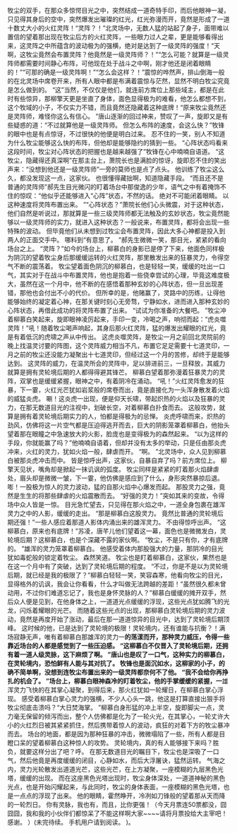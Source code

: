 牧尘的双手，在那众多惊愕目光之中，突然结成一道奇特手印，而后他眼神一凝，只见得其身后的空中，突然爆发出璀璨的红光，红光弥漫而开，竟然是形成了一道十数丈大小的火红灵阵！“灵阵？！”北灵场中，无数人猛的站起了身子，面带难以置信的望着那出现在牧尘后方的火红灵阵，一些眼力过人之辈，更是能够看得出来，这灵阵之中所蕴含的波动极为的强横，绝对是达到了一级灵阵的强度！“天啊，这牧尘竟然会布置灵阵？他竟然是一级灵阵师？！”“怎么可能？就算是一级灵阵师都需要时间静心布阵，可他现在处于战斗之中啊，刚才他还是闭着眼睛的！”“可那的确是一级灵阵啊！”“怎么会这样？！”震惊的哗然声，排山倒海一般的在北灵场中席卷开来，所有人眼中都是布满着震惊与茫然，显然不明白牧尘究竟是怎么做到的。
“这”当然，不仅仅是他们，就连前方席位上那些域主，都是在此时有些惊异，那柳擎天更是坐直了身体，面色显得极为的难看，他怎么都想不到，这个牧域的小子，不仅实力不错，而且竟然还隐藏着这种底牌！“原来牧尘竟然还是灵阵师，难怪你这么有信心。
”唐山逐渐的回过神来，赞叹了一声，旋即又是有些疑惑的道：“不过就算他是一级灵阵师。
但怎么布阵的速度，会这么快？”牧锋的眼中也是有点惊讶，不过很快的他便是明白过来。
忍不住的一笑，别人不知道为什么牧尘能够这么快的布阵，但他却是能够隐约的猜到一些。
“心阵状态吗看来这段时间，牧尘对心阵状态的把握也是越来越强了”牧锋在心中喃喃自语道。
“这牧尘，隐藏得还真深啊”在那主台上，萧院长也是满脸的惊讶，旋即忍不住的笑出声来：“没想到他还是一级灵阵师”一旁的莫师也是点了点头。
他训练了牧尘这么久，都没发现这一点，这家伙。
也很懂得藏拙啊，知道隐藏手段。
“而且还不是普通的灵阵师”郝先生目光微闪的盯着场台中那俊逸的少年，语气之中有着掩饰不住的惊叹：“他似乎还能够进入“心阵”状态，不然的话。
绝对不可能闭着眼睛。
以这种速度将灵阵布置出来。
”“心阵状态？”萧院长他们心头微震，对于这种状态，他们自然是听说过，那就算是一些三级灵阵师都无法触及的玄妙状态，牧尘竟然能够以一级灵阵师的实力，就进入这种状态？一般说来，布置灵阵，都将会出现一些特殊的波动。
但毕竟他们从未想到过牧尘会布置灵阵，因此大多心神都是投入到两人的正面交手中。
哪料到“有意思了。
”郝先生微微一笑，那目光，紧紧的看向场台之上。
“灵阵？”如今的场台上，柳慕白的身影已是停了下来，他面色同样极为阴沉的望着牧尘身后那缓缓运转的火红灵阵，那里散发出来的狂暴灵力，令得空气不断的震荡着。
牧尘望着面色阴沉的柳慕白，也是轻轻一笑，缓缓的吐出一口气，其实对于在战斗中布置灵阵，他也是抱着一些侥幸尝试的心理，毕竟这难度极大，虽然在这一个月中，他不断的在感悟着那种玄妙的心阵状态，但一旦出现差错，那他也会付出不小的代价。
但所幸的是，他赌赢了，灵路中的历练，让得他能够始终的凝定着心神，在那关键时刻心无旁骛，宁静如水，进而进入那种玄妙的心阵状态，再借此成功的将灵阵布置了出来。
“试试为你准备的大餐吧。
”牧尘冲着柳慕白笑起来，旋即眼神凌厉起来，手印一变，冷喝之声，响彻而起：“虎炎噬灵阵！”吼！随着牧尘喝声响起，其身后那火红灵阵，猛的爆发出耀眼的红光，竟是有着低沉的虎啸之声从中传出。
这虎炎噬灵阵，是牧尘一月之前回北灵院前的晚上找温灵讨要的阵图，这个灵阵威力相当不凡，布置它足足需要十七道灵印，一月之前的牧尘还没能力凝聚出十七道灵印，但经过这一个月的苦修，却终于是能够达到。
这灵阵的威力，在温灵所会的灵阵中，足以排进前三，一旦释放，其威力就算是拥有灵轮境后期的人都得得避其锋芒。
柳慕白望着那弥漫着狂暴灵力的灵阵，双掌也是缓缓紧握，眼神之中，有着阴冷在涌动。
“吼！”火红灵阵愈发的狂暴，下一霎，火红光芒犹如岩浆般的席卷而出，竟是直接化为一头浑身散发着火焰的威猛炎虎。
唰！这炎虎一出现，便是仰天长啸，带起炽热的火焰以及狂暴的灵力，在那无数道目光的注视中，划破长空，对着柳慕白扑食而去。
这般攻势，就算是拥有着灵轮境后期实力的人，怕都是得极为的忌惮。
炎虎呼啸而来，炽热的劲风，仿佛将这一片空气都是压迫得逃开而去，巨大的阴影笼罩着柳慕白，他抬头望着那在眼瞳之中急速放大的火影，脸庞也是变得极为的森然起来。
“以为这样的手段，你就能赢了吗？”他喃喃自语着，但却并没有太多的举动，只是任由那炎虎冲来，火红的灵力，犹如火焰一般，肆虐而开。
“啊。
”北灵场中，众人见到柳慕白被那炎虎冲击而中。
皆是惊呼出声，这家伙，自暴自弃了吗？前方席位上。
柳擎天见状，嘴角却是掀起一抹讥讽的弧度。
牧尘同样是紧紧的盯着那火焰肆虐处，眉头却是微微一皱，下一霎，他仿佛是感应到了什么，身形突然暴掠后退。
嘭！一股极为惊人的灵力波动，猛的自那火焰中心爆发而起。
那股灵力之强，竟然是生生的将那些肆虐的火焰震散而去。
“好强的灵力！”突如其来的变故，令得场中众人皆是一惊。
目光急忙望去，只见得在那火焰之中，一道全身包裹在雄浑灵力之中的人影，缓缓的走出。
“那是柳慕白这股灵力。
竟然比普通的灵轮境后期还强！”一些人感应着那道人影体内涌出来的雄浑灵力。
不由得惊呼出声。
“这柳慕白，原来也有底牌！”苏凌，唐芊儿他们望着这一幕，面色也是微微发白，灵轮境后期？这柳慕白，也是个深藏不露的家伙啊。
“牧尘，不是只有你，才有底牌的。
”雄浑的灵力笼罩着柳慕白。
他感受着体内那股强大的力量，那阴冷的目光犹如毒蛇般的锁定着牧尘。
森然笑道。
牧尘也是盯着柳慕白，这家伙，果然也是在这一个月中有了突破，达到了灵轮境后期的程度。
“不过，你是不是以为灵轮境后期，就已经是我的极限了？”柳慕白轻轻一笑，笑容森寒，他看向牧尘的目光，显得格外的讥讽，我会让你看看，什么才叫做无法跨越的差距！“虽然很久都未曾动用，不过你们难道忘记了，我也是身怀灵脉的人？”柳慕白缓缓的摊开双手，然后众人便是见到，在他身体之上，一道道光点缓缓的浮现，这些光点犹如腾飞的光龙，闪烁着耀眼的光芒。
而随着这些光点的出现，那柳慕白灵轮境后期的灵力波动，竟然是再度开始了涨动，最后在那一道道惊异的目光中，达到了灵轮境后期顶峰。
这时候的他，已是达到了灵轮境的极限！灵轮境内，还有谁能与抗衡？！满场寂静无声，唯有着柳慕白那雄浑的灵力一**的荡漾而开，那种灵力威压，令得一些靠近场台的人都是感觉到了一些压迫感。
“这柳慕白不仅晋入了灵轮境后期，还拥有着一道人级灵脉，这下麻烦了啊。
”唐山也是叹了一口气，这种实力的柳慕白，在灵轮境内，恐怕鲜有人能与其对抗了。
牧锋也是面沉如水，这柳家的小子，的确不简单啊，没想到连牧尘布置出来的一级灵阵都奈何不了他。
“我不会给你再挣扎的机会了。
”场台上，柳慕白眼神森冷的盯着牧尘，他的手掌缓缓的紧握，一**雄浑灵力飞快的在其掌心凝聚，到得后来，那火红犹如一轮耀日，在柳慕白掌心浮现。
感受着柳慕白掌心灵力的强横，不少人心头一跳，他这是打算直接出狠手将牧尘彻底击溃吗？“大日焚海掌。
”柳慕白身形猛的冲上半空，旋即脚尖一点，灵力毫无保留的倾泻而出，整个人仿佛都是化为了一轮火光，在其掌心，一轮丈许大小的火红烈日被其紧紧抓住，然后携带着惊人的波动，疯狂的对着下方的牧尘暴冲而去。
场台的地面，都是因为那种狂暴的冲击，微微塌陷了一些，所有人都是目瞪口呆的望着柳慕白这种惊人的攻势。
灵轮境内，真的有人能够接下来吗？胜负，就要这样分出了吧？呼。
在那无数道目光的瞩目下，牧尘也是深吸了一口气，然后他竟是再度缓缓的闭目，心静如水，而后大浮屠诀，猛然运转。
气海之内，灵力光轮散发出道道光芒，这些光芒，在上方凝聚，一座模糊的九层黑色光塔，缓缓的出现。
而在这座黑色光塔出现时，牧尘身体深处，一道道神秘的黑色光点，也是开始闪耀起来，与此同时，牧尘的身体表面，一座模糊的黑色光塔，也是一点点的浮现了出来。
他的眼睛，霍然睁开，冷冽如刀锋般的望着那从天而降的一轮烈日。
你有灵脉，我也有，而且，比你更强！（今天月票连50票都没，囧囧囧，我和我的小伙伴们都惊呆了不能这样啊大家~~~~请将月票投给大主宰吧！感谢。
）(未完待续。
手机用户请到阅读。
)。
